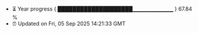 - ⏳ Year progress { ████████████████████▁▁▁▁▁▁▁▁▁▁ } 67.84 %
- ⏰ Updated on Fri, 05 Sep 2025 14:21:33 GMT

